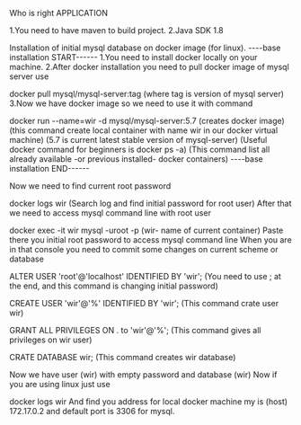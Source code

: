 Who is right APPLICATION

1.You need to have maven to build project. 2.Java SDK 1.8

Installation of initial mysql database on docker image (for linux). ----base installation START------ 1.You need to install docker locally on your machine. 2.After docker installation you need to pull docker image of mysql server use

docker pull mysql/mysql-server:tag
(where tag is version of mysql server) 3.Now we have docker image so we need to use it with command

docker run --name=wir -d mysql/mysql-server:5.7 (creates docker image)
(this command create local container with name wir in our docker virtual machine) (5.7 is current latest stable version of mysql-server) (Useful docker command for beginners is docker ps -a) (This command list all already available -or previous installed- docker containers) ----base installation END------

Now we need to find current root password

docker logs wir
(Search log and find initial password for root user) After that we need to access mysql command line with root user

docker exec -it wir mysql -uroot -p
(wir- name of current container) Paste there you initial root password to access mysql command line When you are in that console you need to commit some changes on current scheme or database

ALTER USER 'root'@'localhost' IDENTIFIED BY 'wir';
(You need to use ; at the end, and this command is changing initial password)

CREATE USER 'wir'@'%' IDENTIFIED BY 'wir';
(This command crate user wir)

GRANT ALL PRIVILEGES ON . to 'wir'@'%';
(This command gives all privileges on wir user)

CRATE DATABASE wir;
(This command creates wir database)

Now we have user (wir) with empty password and database (wir) Now if you are using linux just use

docker logs wir
And find you address for local docker machine my is (host) 172.17.0.2 and default port is 3306 for mysql.